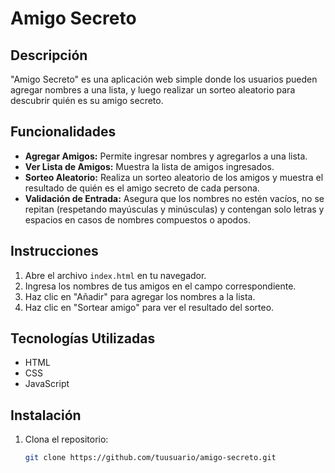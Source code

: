 # Amigo Secreto

## Descripción
"Amigo Secreto" es una aplicación web simple donde los usuarios pueden agregar nombres a una lista, y luego realizar un sorteo aleatorio para descubrir quién es su amigo secreto.

## Funcionalidades
- **Agregar Amigos:** Permite ingresar nombres y agregarlos a una lista.
- **Ver Lista de Amigos:** Muestra la lista de amigos ingresados.
- **Sorteo Aleatorio:** Realiza un sorteo aleatorio de los amigos y muestra el resultado de quién es el amigo secreto de cada persona.
- **Validación de Entrada:** Asegura que los nombres no estén vacíos, no se repitan (respetando mayúsculas y minúsculas) y contengan solo letras y espacios en casos de nombres compuestos o apodos.

## Instrucciones
1. Abre el archivo `index.html` en tu navegador.
2. Ingresa los nombres de tus amigos en el campo correspondiente.
3. Haz clic en "Añadir" para agregar los nombres a la lista.
4. Haz clic en "Sortear amigo" para ver el resultado del sorteo.

## Tecnologías Utilizadas
- HTML
- CSS
- JavaScript
## Instalación
1. Clona el repositorio:
   ```bash
   git clone https://github.com/tuusuario/amigo-secreto.git
